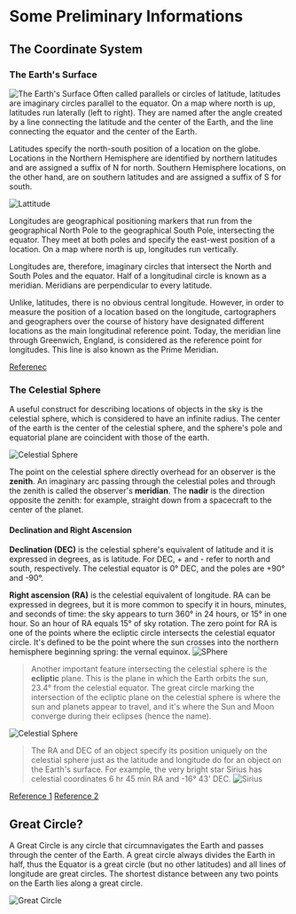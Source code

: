 # Some Preliminary Informations

## The Coordinate System

### The Earth's Surface

![The Earth's Surface](images/0103.png)
Often called parallels or circles of latitude, latitudes are imaginary circles parallel to the equator. On a map where north is up, latitudes run laterally (left to right). They are named after the angle created by a line connecting the latitude and the center of the Earth, and the line connecting the equator and the center of the Earth.

Latitudes specify the north-south position of a location on the globe. Locations in the Northern Hemisphere are identified by northern latitudes and are assigned a suffix of N for north. Southern Hemisphere locations, on the other hand, are on southern latitudes and are assigned a suffix of S for south.

![Lattitude](images/0104.png)

Longitudes are geographical positioning markers that run from the geographical North Pole to the geographical South Pole, intersecting the equator. They meet at both poles and specify the east-west position of a location. On a map where north is up, longitudes run vertically.

Longitudes are, therefore, imaginary circles that intersect the North and South Poles and the equator. Half of a longitudinal circle is known as a meridian. Meridians are perpendicular to every latitude.

Unlike, latitudes, there is no obvious central longitude. However, in order to measure the position of a location based on the longitude, cartographers and geographers over the course of history have designated different locations as the main longitudinal reference point. Today, the meridian line through Greenwich, England, is considered as the reference point for longitudes. This line is also known as the Prime Meridian.

[Referenec](https://www.timeanddate.com/geography/longitude-latitude.html)

### The Celestial Sphere

A useful construct for describing locations of objects in the sky is the celestial sphere, which is considered to have an infinite radius. The center of the earth is the center of the celestial sphere, and the sphere's pole and equatorial plane are coincident with those of the earth.

![Celestial Sphere](images/0101.jpg)

The point on the celestial sphere directly overhead for an observer is the **zenith**. An imaginary arc passing through the celestial poles and through the zenith is called the observer's **meridian**. The **nadir** is the direction opposite the zenith: for example, straight down from a spacecraft to the center of the planet.

#### Declination and Right Ascension

**Declination (DEC)** is the celestial sphere's equivalent of latitude and it is expressed in degrees, as is latitude. For DEC, + and - refer to north and south, respectively. The celestial equator is 0° DEC, and the poles are +90° and -90°.

**Right ascension (RA)** is the celestial equivalent of longitude. RA can be expressed in degrees, but it is more common to specify it in hours, minutes, and seconds of time: the sky appears to turn 360° in 24 hours, or 15° in one hour. So an hour of RA equals 15° of sky rotation. The zero point for RA is one of the points where the ecliptic circle intersects the celestial equator circle. It's defined to be the point where the sun crosses into the northern hemisphere beginning spring: the vernal equinox.
![SPhere](images/0105.gif)

> Another important feature intersecting the celestial sphere is the **ecliptic** plane. This is the plane in which the Earth orbits the sun, 23.4° from the celestial equator. The great circle marking the intersection of the ecliptic plane on the celestial sphere is where the sun and planets appear to travel, and it's where the Sun and Moon converge during their eclipses (hence the name).

![Celestial Sphere](images/0102.jpg)

> The RA and DEC of an object specify its position uniquely on the celestial sphere just as the latitude and longitude do for an object on the Earth's surface. For example, the very bright star Sirius has celestial coordinates 6 hr 45 min RA and -16° 43' DEC.
> ![Sirius](images/0106.gif)

[Reference 1](https://solarsystem.nasa.gov/basics/chapter2-2/) [Reference 2](https://www.pas.rochester.edu/~blackman/ast104/coordinates.html)

## Great Circle?

A Great Circle is any circle that circumnavigates the Earth and passes through the center of the Earth. A great circle always divides the Earth in half, thus the Equator is a great circle (but no other latitudes) and all lines of longitude are great circles. The shortest distance between any two points on the Earth lies along a great circle.

![Great Circle](images/0107.webp)
